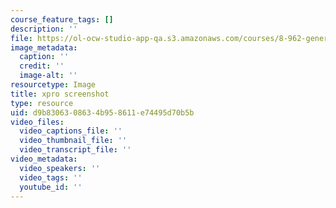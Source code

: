 ```yaml
---
course_feature_tags: []
description: ''
file: https://ol-ocw-studio-app-qa.s3.amazonaws.com/courses/8-962-general-relativity-spring-2020/d9b8306308634b958611e74495d70b5b_Screenshot_from_2019-09-10_16-53-58.png
image_metadata:
  caption: ''
  credit: ''
  image-alt: ''
resourcetype: Image
title: xpro screenshot
type: resource
uid: d9b83063-0863-4b95-8611-e74495d70b5b
video_files:
  video_captions_file: ''
  video_thumbnail_file: ''
  video_transcript_file: ''
video_metadata:
  video_speakers: ''
  video_tags: ''
  youtube_id: ''
---
```

